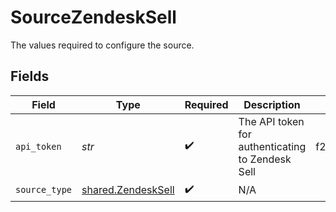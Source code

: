 # SourceZendeskSell

The values required to configure the source.


## Fields

| Field                                                            | Type                                                             | Required                                                         | Description                                                      | Example                                                          |
| ---------------------------------------------------------------- | ---------------------------------------------------------------- | ---------------------------------------------------------------- | ---------------------------------------------------------------- | ---------------------------------------------------------------- |
| `api_token`                                                      | *str*                                                            | :heavy_check_mark:                                               | The API token for authenticating to Zendesk Sell                 | f23yhd630otl94y85a8bf384958473pto95847fd006da49382716or937ruw059 |
| `source_type`                                                    | [shared.ZendeskSell](../../models/shared/zendesksell.md)         | :heavy_check_mark:                                               | N/A                                                              |                                                                  |